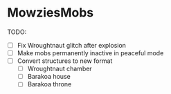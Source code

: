 # MowziesMobs #
TODO:  
* [ ] Fix Wroughtnaut glitch after explosion
* [ ] Make mobs permanently inactive in peaceful mode
* [ ] Convert structures to new format
  * [ ] Wroughtnaut chamber
  * [ ] Barakoa house
  * [ ] Barakoa throne
